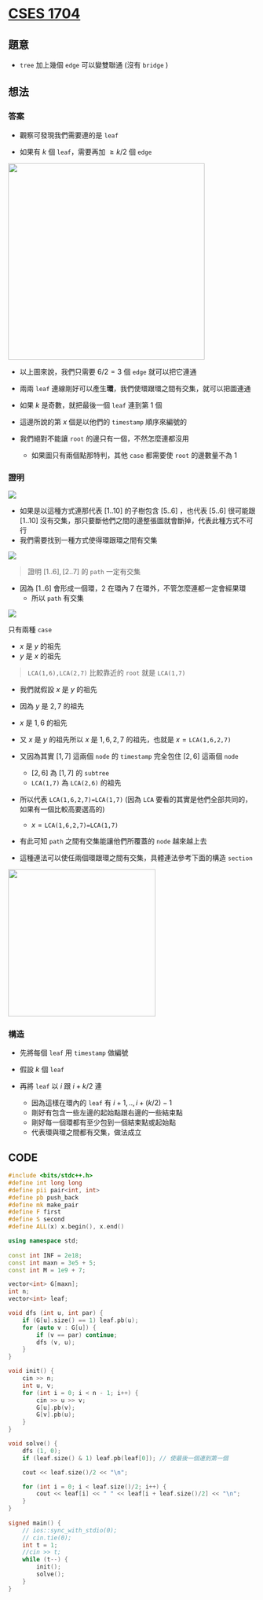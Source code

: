 # [CSES 1704](https://cses.fi/problemset/task/1704/)

## 題意

- $\texttt{tree}$ 加上幾個 $\texttt{edge}$ 可以變雙聯通 (沒有 $\texttt{bridge}$ )

## 想法

### 答案

- 觀察可發現我們需要連的是 $\texttt{leaf}$

- 如果有 $k$ 個 $\texttt{leaf}$，需要再加 $\ge k/2$ 個 $\texttt{edge}$

<img src="https://i.imgur.com/T9t3xKU.jpg" width="400" />

- 以上圖來說，我們只需要 $6/2=3$ 個 $\texttt{edge}$ 就可以把它連通

- 兩兩 $\texttt{leaf}$ 連線剛好可以產生**環**，我們使環跟環之間有交集，就可以把圖連通

- 如果 $k$ 是奇數，就把最後一個  $\texttt{leaf}$ 連到第 $1$ 個
- 這邊所說的第 $x$ 個是以他們的 $\texttt{timestamp}$ 順序來編號的
- 我們絕對不能讓 $\texttt{root}$ 的邊只有一個，不然怎麼連都沒用
  - 如果圖只有兩個點那特判，其他 $\texttt{case}$ 都需要使 $\texttt{root}$ 的邊數量不為 $1$

### 證明
![](https://i.imgur.com/ogtXWhD.png)

- 如果是以這種方式連那代表 $[1..10]$ 的子樹包含 $[5..6]$ ，也代表 $[5..6]$ 很可能跟 $[1..10]$ 沒有交集，那只要斷他們之間的邊整張圖就會斷掉，代表此種方式不可行
- 我們需要找到一種方式使得環跟環之間有交集

![](https://i.imgur.com/23j6RHz.png)



> 證明 $[1..6],[2..7]$ 的 $\texttt{path}$ 一定有交集

- 因為 $[1..6]$ 會形成一個環，$2$ 在環內 $7$ 在環外，不管怎麼連都一定會經果環
  - 所以 $\texttt{path}$ 有交集
 
![](https://i.imgur.com/kjtAdux.png)

只有兩種 $\texttt{case}$

- $x$ 是 $y$ 的祖先
- $y$ 是 $x$ 的祖先

> $\texttt{LCA(1,6),LCA(2,7)}$ 比較靠近的 $\texttt{root}$ 就是 $\texttt{LCA(1,7)}$

- 我們就假設 $x$ 是 $y$ 的祖先

- 因為 $y$ 是 $2,7$ 的祖先
- $x$ 是 $1,6$ 的祖先
- 又 $x$ 是 $y$ 的祖先所以 $x$ 是 $1,6,2,7$ 的祖先，也就是 $x=\texttt{LCA(1,6,2,7)}$
- 又因為其實 $[1,7]$ 這兩個 $\texttt{node}$ 的 $\texttt{timestamp}$ 完全包住 $[2,6]$ 這兩個 $\texttt{node}$
  - $[2,6]$ 為 $[1,7]$ 的 $\texttt{subtree}$
  - $\texttt{LCA(1,7)}$ 為 $\texttt{LCA(2,6)}$ 的祖先
- 所以代表 $\texttt{LCA(1,6,2,7)=LCA(1,7)}$ (因為 $\texttt{LCA}$ 要看的其實是他們全部共同的，如果有一個比較高要選高的)
  - $x=\texttt{LCA(1,6,2,7)=LCA(1,7)}$
- 有此可知 $\texttt{path}$ 之間有交集能讓他們所覆蓋的 $\texttt{node}$ 越來越上去
- 這種連法可以使任兩個環跟環之間有交集，具體連法參考下面的構造 $\texttt{section}$

<img src="https://i.imgur.com/BnRxeoQ.jpg" width="300" />

### 構造
- 先將每個 $\texttt{leaf}$ 用 $\texttt{timestamp}$ 做編號
- 假設 $k$ 個 $\texttt{leaf}$
- 再將 $\texttt{leaf}$ 以 $i$ 跟 $i+k/2$ 連

  - 因為這樣在環內的 $\texttt{leaf}$ 有 $i+1,..,i+(k/2)-1$
  - 剛好有包含一些左邊的起始點跟右邊的一些結束點
  - 剛好每一個環都有至少包到一個結束點或起始點
  - 代表環與環之間都有交集，做法成立

## CODE

```cpp
#include <bits/stdc++.h>
#define int long long
#define pii pair<int, int>
#define pb push_back
#define mk make_pair
#define F first
#define S second
#define ALL(x) x.begin(), x.end()

using namespace std;
 
const int INF = 2e18;
const int maxn = 3e5 + 5;
const int M = 1e9 + 7;

vector<int> G[maxn];
int n;
vector<int> leaf;

void dfs (int u, int par) {
    if (G[u].size() == 1) leaf.pb(u);
    for (auto v : G[u]) {
        if (v == par) continue;
        dfs (v, u);
    }
}

void init() {
    cin >> n;
    int u, v;
    for (int i = 0; i < n - 1; i++) {
        cin >> u >> v;
        G[u].pb(v);
        G[v].pb(u);
    }
}

void solve() {
    dfs (1, 0);
    if (leaf.size() & 1) leaf.pb(leaf[0]); // 使最後一個連到第一個

    cout << leaf.size()/2 << "\n";

    for (int i = 0; i < leaf.size()/2; i++) {
        cout << leaf[i] << " " << leaf[i + leaf.size()/2] << "\n";
    }
} 
 
signed main() {
    // ios::sync_with_stdio(0);
    // cin.tie(0);
    int t = 1;
    //cin >> t;
    while (t--) {
        init();
        solve();
    }
} 
```

  

  

  

  
